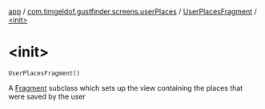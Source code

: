[app](../../index.md) / [com.timgeldof.gustfinder.screens.userPlaces](../index.md) / [UserPlacesFragment](index.md) / [&lt;init&gt;](./-init-.md)

# &lt;init&gt;

`UserPlacesFragment()`

A [Fragment](#) subclass which sets up the view containing the places that were saved by the user

